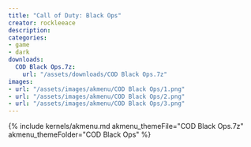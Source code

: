 ```yaml
---
title: "Call of Duty: Black Ops"
creator: rockleeace
description: 
categories:
- game
- dark
downloads:
  COD Black Ops.7z:
    url: "/assets/downloads/COD Black Ops.7z"
images:
- url: "/assets/images/akmenu/COD Black Ops/1.png"
- url: "/assets/images/akmenu/COD Black Ops/2.png"
- url: "/assets/images/akmenu/COD Black Ops/3.png"
---
```


{% include kernels/akmenu.md akmenu_themeFile="COD Black Ops.7z" akmenu_themeFolder="COD Black Ops" %}
